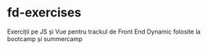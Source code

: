 # fd-exercises
Exerciții pe JS și Vue pentru trackul de Front End Dynamic folosite la bootcamp și summercamp

